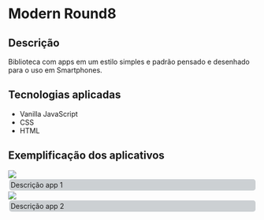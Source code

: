 <h1>Modern Round8 </h1>

## Descrição
<p>Biblioteca com apps em um estilo simples e padrão pensado e desenhado para o uso em Smartphones.</p>

## Tecnologias aplicadas
<ul>
  <li> Vanilla JavaScript </li>
  <li> CSS </li>
  <li> HTML </li>
</ul>

## Exemplificação dos aplicativos
<img src='./Imagens/App-Stopwatch.png'/>
<div style= "background: #11223335; padding: 3px; margin: 2px; border-radius: 5px;">Descrição app 1</div>

<img src='./Imagens/App-ToDo.png'/>
<div style= "background: #11223335; padding: 3px; margin: 2px; border-radius: 5px;">Descrição app 2</div>